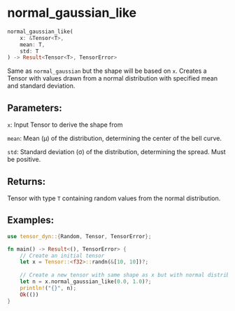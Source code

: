 # normal_gaussian_like
```rust
normal_gaussian_like(
    x: &Tensor<T>,
    mean: T,
    std: T
) -> Result<Tensor<T>, TensorError>
```
Same as `normal_gaussian` but the shape will be based on `x`. Creates a Tensor with values drawn from a normal distribution with specified mean and standard deviation.

## Parameters:
`x`: Input Tensor to derive the shape from

`mean`: Mean (μ) of the distribution, determining the center of the bell curve.

`std`: Standard deviation (σ) of the distribution, determining the spread. Must be positive.

## Returns:
Tensor with type `T` containing random values from the normal distribution.

## Examples:
```rust
use tensor_dyn::{Random, Tensor, TensorError};

fn main() -> Result<(), TensorError> {
    // Create an initial tensor
    let x = Tensor::<f32>::randn(&[10, 10])?;
    
    // Create a new tensor with same shape as x but with normal distribution
    let n = x.normal_gaussian_like(0.0, 1.0)?;
    println!("{}", n);
    Ok(())
}
```